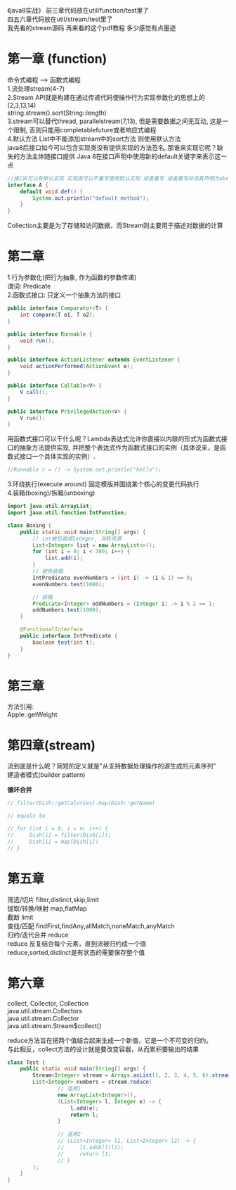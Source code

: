 《java8实战》 前三章代码放在util/function/test里了  
四五六章代码放在util/stream/test里了  
我先看的stream源码 再来看的这个pdf教程 多少感觉有点墨迹

# 第一章 (function)

命令式编程 --> 函数式编程  
1.流处理stream(4-7)  
2.Stream API就是构建在通过传递代码使操作行为实现参数化的思想上的(2,3,13,14)  
string.stream().sort(String::length)  
3.stream可以替代thread, parallelstream(7,13), 但是需要数据之间无互动, 这是一个限制, 否则只能用completablefuture或者响应式编程  
4.默认方法 List中不能添加stream中的sort方法 则使用默认方法  
java8后接口如今可以包含实现类没有提供实现的方法签名, 那谁来实现它呢？缺失的方法主体随接口提供 Java 8在接口声明中使用新的default关键字来表示这一点

```java
//接口A可以有默认实现 实现类可以不重写使用默认实现 或者重写 或者重写并将其声明为abstract  
interface A {
    default void def() {
        System.out.println("default method");
    }
}
```

Collection主要是为了存储和访问数据，而Stream则主要用于描述对数据的计算

# 第二章

1.行为参数化(把行为抽象, 作为函数的参数传递)  
谓词: Predicate  
2.函数式接口: 只定义一个抽象方法的接口

```java
public interface Comparator<T> {
    int compare(T o1, T o2);
}

public interface Runnable {
    void run();
}

public interface ActionListener extends EventListener {
    void actionPerformed(ActionEvent e);
}

public interface Callable<V> {
    V call();
}

public interface PrivilegedAction<V> {
    V run();
}
```

用函数式接口可以干什么呢？Lambda表达式允许你直接以内联的形式为函数式接口的抽象方法提供实现, 并把整个表达式作为函数式接口的实例（具体说来，是函数式接口一个具体实现的实例）.

```java
//Runnable r = () -> System.out.println("hello");
```

3.环绕执行(execute around)
固定模版并围绕某个核心的变更代码执行  
4.装箱(boxing)/拆箱(unboxing)

```java
import java.util.ArrayList;
import java.util.function.IntFunction;

class Boxing {
    public static void main(String[] args) {
        // int被包装成Integer, 消耗资源
        List<Integer> list = new ArrayList<>();
        for (int i = 0; i < 300; i++) {
            list.add(i);
        }
        // 避免装箱
        IntPredicate evenNumbers = (int i) -> (i & 1) == 0;
        evenNumbers.test(1000);

        // 装箱
        Predicate<Integer> oddNumbers = (Integer i) -> i % 2 == 1;
        oddNumbers.test(1000);
    }

    @FunctionalInterface
    public interface IntPredicate {
        boolean test(int t);
    }
}
```

# 第三章

方法引用:  
Apple::getWeight

# 第四章(stream)

流到底是什么呢？简短的定义就是"从支持数据处理操作的源生成的元素序列"  
建造者模式(builder pattern)

**循环合并**

```java
// filter(Dish::getCalories).map(Dish::getName)  

// equals to 

// for (int i = 0; i < n; i++) {
//     Dish[i] = filter(Dish[i]);
//     Dish[i] = map(Dish[i])
// }
```

# 第五章

筛选/切片 filter,distinct,skip,limit  
提取/转换/映射 map,flatMap   
截断 limit  
查找/匹配 findFirst,findAny,allMatch,noneMatch,anyMatch   
归约/迭代合并 reduce  
reduce 反复结合每个元素，直到流被归约成一个值  
reduce,sorted,distinct是有状态的需要保存整个值

# 第六章
collect, Collector, Collection  
java.util.stream.Collectors  
java.util.stream.Collector  
java.util.stream.Stream$collect()  

reduce方法旨在把两个值结合起来生成一个新值，它是一个不可变的归约。  
与此相反，collect方法的设计就是要改变容器，从而累积要输出的结果  

```java
class Test {
    public static void main(String[] args) {
        Stream<Integer> stream = Arrays.asList(1, 2, 3, 4, 5, 6).stream();
        List<Integer> numbers = stream.reduce(
                // 滥用1
                new ArrayList<Integer>(),
                (List<Integer> l, Integer e) -> {
                    l.add(e);
                    return l; 
                } 
                
                // 滥用2
                // (List<Integer> l1, List<Integer> l2) -> {
                //     l1.addAll(l2);
                //     return l1; 
                // }
        );
    }
}
```






